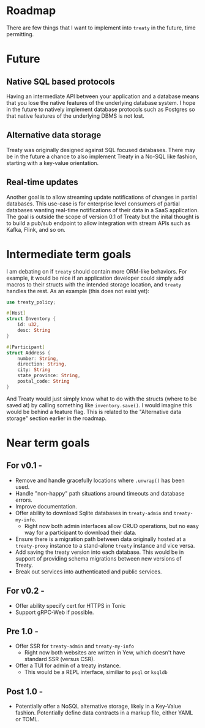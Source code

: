 
# Roadmap

There are few things that I want to implement into `treaty` in the future, time permitting.

# Future

## Native SQL based protocols
Having an intermediate API between your application and a database means that you lose the native features of the underlying database system. I hope in the future to natively implement database protocols such as Postgres so that native features of the underlying DBMS is not lost.

## Alternative data storage
Treaty was originally designed against SQL focused databases. There may be in the future a chance to also implement Treaty in a No-SQL like fashion, starting with a key-value orientation. 

## Real-time updates
Another goal is to allow streaming update notifications of changes in partial databases. This use-case is for enterprise level consumers of partial databases wanting real-time notifications of their data in a SaaS application. The goal is outside the scope of version 0.1 of Treaty but the inital thought is to build a pub/sub endpoint to allow integration with stream APIs such as Kafka, Flink, and so on.

# Intermediate term goals

I am debating on if `treaty` should contain more ORM-like behaviors. For example, it would be nice if an application developer could simply add macros to their structs with the intended storage location, and `treaty` handles the rest. As an example (this does not exist yet):

```Rust
use treaty_policy;

#[Host]
struct Inventory {
    id: u32,
    desc: String
}

#[Participant]
struct Address {
    number: String,
    direction: String,
    city: String
    state_province: String,
    postal_code: String
}
```

And Treaty would just simply know what to do with the structs (where to be saved at) by calling something like `inventory.save()`. I would imagine this would be behind a feature flag. This is related to the "Alternative data storage" section earlier in the roadmap.

# Near term goals
## For v0.1 -
- Remove and handle gracefully locations where `.unwrap()` has been used.
- Handle "non-happy" path situations around timeouts and database errors.
- Improve documentation.
- Offer ability to download Sqlite databases in `treaty-admin` and `treaty-my-info`. 
    - Right now both admin interfaces allow CRUD operations, but no easy way for a participant to download their data.
- Ensure there is a migration path between data originally hosted at a `treaty-proxy` instance to a stand-alone `treaty` instance and vice versa.
- Add saving the treaty version into each database. This would be in support of providing schema migrations between new versions of Treaty. 
- Break out services into authenticated and public services.

## For v0.2 -
- Offer ability specify cert for HTTPS in Tonic
- Support gRPC-Web if possible.

## Pre 1.0 - 
- Offer SSR for `treaty-admin` and `treaty-my-info`
    - Right now both websites are written in Yew, which doesn't have standard SSR (versus CSR).
- Offer a TUI for admin of a treaty instance. 
    - This would be a REPL interface, similiar to `psql` or `ksqldb` 

## Post 1.0 -
- Potentially offer a NoSQL alternative storage, likely in a Key-Value fashion. Potentially define data contracts in a markup file, either YAML or TOML.